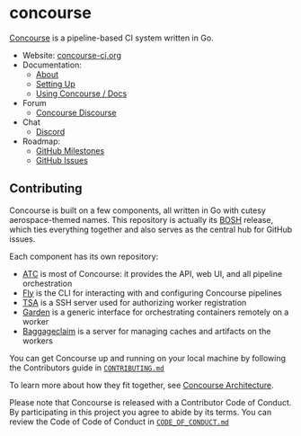 # concourse 

[Concourse](https://concourse-ci.org) is a pipeline-based CI system written in Go.

* Website: [concourse-ci.org](https://concourse-ci.org)
* Documentation:
  * [About](https://concourse-ci.org/about.html)
  * [Setting Up](https://concourse-ci.org/install.html)
  * [Using Concourse / Docs](https://concourse-ci.org/)
* Forum 
  * [Concourse Discourse](https://discuss.concourse-ci.org)
* Chat
  * [Discord](https://discord.gg/MeRxXKW)
* Roadmap:
  * [GitHub Milestones](https://github.com/concourse/concourse/milestones)
  * [GitHub Issues](https://github.com/concourse/concourse/issues)

## Contributing

Concourse is built on a few components, all written in Go with cutesy
aerospace-themed names. This repository is actually its [BOSH](https://bosh.io)
release, which ties everything together and also serves as the central hub for
GitHub issues.

Each component has its own repository:

* [ATC](https://github.com/concourse/atc) is most of Concourse: it provides
  the API, web UI, and all pipeline orchestration
* [Fly](https://github.com/concourse/fly) is the CLI for interacting with and
  configuring Concourse pipelines
* [TSA](https://github.com/concourse/tsa) is a SSH server used for authorizing
  worker registration
* [Garden](https://github.com/cloudfoundry-incubator/garden) is a generic
  interface for orchestrating containers remotely on a worker
* [Baggageclaim](https://github.com/concourse/baggageclaim) is a server for
  managing caches and artifacts on the workers

You can get Concourse up and running on your local machine by following the Contributors guide in [`CONTRIBUTING.md`](https://github.com/concourse/concourse/blob/master/CONTRIBUTING.md)

To learn more about how they fit together, see [Concourse
Architecture](https://concourse-ci.org/concepts.html).

Please note that Concourse is released with a Contributor Code of Conduct.
By participating in this project you agree to abide by its terms. You can review
the Code of Code of Conduct in [`CODE_OF_CONDUCT.md`](https://github.com/concourse/concourse/blob/master/CODE_OF_CONDUCT.md) 

